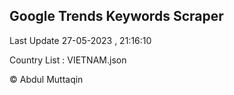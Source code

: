 

## Google Trends Keywords Scraper 
 
Last Update 27-05-2023 , 21:16:10

Country List :
VIETNAM.json



© Abdul Muttaqin 
